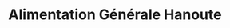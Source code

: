 ---
title: "Alimentation Générale Hanoute"
url: /pantin/alimentation-generale-hanoute/
shop: Lebensmittel
---